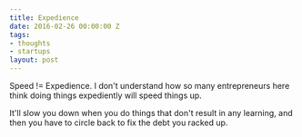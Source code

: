 ```yaml
---
title: Expedience
date: 2016-02-26 00:00:00 Z
tags:
- thoughts
- startups
layout: post
---
```


Speed != Expedience. I don't understand how so many entrepreneurs here think doing things expediently will speed things up.

It'll slow you down when you do things that don't result in any learning, and then you have to circle back to fix the debt you racked up.
